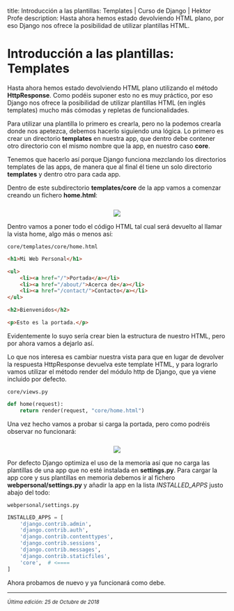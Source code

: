 title: Introducción a las plantillas: Templates | Curso de Django | Hektor Profe
description: Hasta ahora hemos estado devolviendo HTML plano, por eso Django nos ofrece la posibilidad de utilizar plantillas HTML.

# Introducción a las plantillas: Templates

Hasta ahora hemos estado devolviendo HTML plano utilizando el método **HttpResponse**. Como podéis suponer esto no es muy práctico, por eso Django nos ofrece la posibilidad de utilizar plantillas HTML (en inglés templates) mucho más cómodas y repletas de funcionalidades.

Para utilizar una plantilla lo primero es crearla, pero no la podemos crearla donde nos apetezca, debemos hacerlo siguiendo una lógica. Lo primero es crear un directorio **templates** en nuestra app, que dentro debe contener otro directorio con el mismo nombre que la app, en nuestro caso **core**.

Tenemos que hacerlo así porque Django funciona mezclando los directorios templates de las apps, de manera que al final él tiene un solo directorio **templates** y dentro otro para cada app. 

Dentro de este subdirectorio **templates/core** de la app vamos a comenzar creando un fichero **home.html**:

<div style="text-align:center;margin-top:25px"><img src="{{cdn}}/django/17.png"/></div>

Dentro vamos a poner todo el código HTML tal cual será devuelto al llamar la vista home, algo más o menos así:

`core/templates/core/home.html`

```html
<h1>Mi Web Personal</h1>

<ul>
    <li><a href="/">Portada</a></li>
    <li><a href="/about/">Acerca de</a></li>
    <li><a href="/contact/">Contacto</a></li>
</ul>

<h2>Bienvenidos</h2>

<p>Esto es la portada.</p>
```

Evidentemente lo suyo sería crear bien la estructura de nuestro HTML, pero por ahora vamos a dejarlo así.

Lo que nos interesa es cambiar nuestra vista para que en lugar de devolver la respuesta HttpResponse devuelva este template HTML, y para lograrlo vamos utilizar el método render del módulo http de Django, que ya viene incluido por defecto.

`core/views.py`

```python
def home(request):
    return render(request, "core/home.html")
```

Una vez hecho vamos a probar si carga la portada, pero como podréis observar no funcionará:

<div style="text-align:center;margin-top:25px"><img src="{{cdn}}/django/18.png"/></div>

Por defecto Django optimiza el uso de la memoria así que no carga las plantillas de una app que no esté instalada en **settings.py**. Para cargar la app core y sus plantillas en memoria debemos ir al fichero **webpersonal/settings.py** y añadir la app en la lista *INSTALLED_APPS* justo abajo del todo:

`webpersonal/settings.py`

```python
INSTALLED_APPS = [
    'django.contrib.admin',
    'django.contrib.auth',
    'django.contrib.contenttypes',
    'django.contrib.sessions',
    'django.contrib.messages',
    'django.contrib.staticfiles',
    'core',  # <====
]
``` 

Ahora probamos de nuevo y ya funcionará como debe.

___
<small class="edited"><i>Última edición: 25 de Octubre de 2018</i></small>